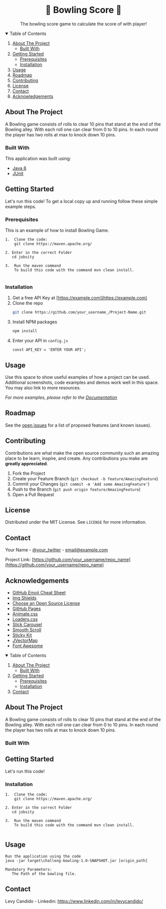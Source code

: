 
<!-- PROJECT LOGO -->

<br />
<p align="center">

  <h1 align="center">🎳 Bowling Score 🎳</h3>

  <p align="center">
    The bowling score game to calculate the score of with player!
    <br />
   </p>
</p>



<!-- TABLE OF CONTENTS -->
<details open="open">
  <summary>Table of Contents</summary>
  <ol>
    <li>
      <a href="#about-the-project">About The Project</a>
      <ul>
        <li><a href="#built-with">Built With</a></li>
      </ul>
    </li>
    <li>
      <a href="#getting-started">Getting Started</a>
      <ul>
        <li><a href="#prerequisites">Prerequisites</a></li>
        <li><a href="#installation">Installation</a></li>
      </ul>
    </li>
    <li><a href="#usage">Usage</a></li>
    <li><a href="#roadmap">Roadmap</a></li>
    <li><a href="#contributing">Contributing</a></li>
    <li><a href="#license">License</a></li>
    <li><a href="#contact">Contact</a></li>
    <li><a href="#acknowledgements">Acknowledgements</a></li>
  </ol>
</details>



<!-- ABOUT THE PROJECT -->
## About The Project

A Bowling game consists of rolls to clear 10 pins that stand at the end of the Bowling alley. With each roll one can clear from 0 to 10 pins. In each round the player has two rolls at max to knock down 10 pins.

### Built With

This application was built using:

* [Java 8](https://www.oracle.com/br/java/)
* [JUnit](https://junit.org/junit5)


<!-- GETTING STARTED -->
## Getting Started

Let's run this code! To get a local copy up and running follow these simple example steps.

### Prerequisites

This is an example of how to install Bowling Game.
```
1.  Clone the code:
    git clone https://maven.apache.org/
    
2. Enter in the correct Folder
   cd jobsity
   
3.  Run the maven command
    To build this code with the command mvn clean install.
  
```

### Installation

1. Get a free API Key at [https://example.com](https://example.com)
2. Clone the repo
   ```sh
   git clone https://github.com/your_username_/Project-Name.git
   ```
3. Install NPM packages
   ```sh
   npm install
   ```
4. Enter your API in `config.js`
   ```JS
   const API_KEY = 'ENTER YOUR API';
   ```



<!-- USAGE EXAMPLES -->
## Usage

Use this space to show useful examples of how a project can be used. Additional screenshots, code examples and demos work well in this space. You may also link to more resources.

_For more examples, please refer to the [Documentation](https://example.com)_



<!-- ROADMAP -->
## Roadmap

See the [open issues](https://github.com/othneildrew/Best-README-Template/issues) for a list of proposed features (and known issues).



<!-- CONTRIBUTING -->
## Contributing

Contributions are what make the open source community such an amazing place to be learn, inspire, and create. Any contributions you make are **greatly appreciated**.

1. Fork the Project
2. Create your Feature Branch (`git checkout -b feature/AmazingFeature`)
3. Commit your Changes (`git commit -m 'Add some AmazingFeature'`)
4. Push to the Branch (`git push origin feature/AmazingFeature`)
5. Open a Pull Request



<!-- LICENSE -->
## License

Distributed under the MIT License. See `LICENSE` for more information.



<!-- CONTACT -->
## Contact

Your Name - [@your_twitter](https://twitter.com/your_username) - email@example.com

Project Link: [https://github.com/your_username/repo_name](https://github.com/your_username/repo_name)



<!-- ACKNOWLEDGEMENTS -->
## Acknowledgements
* [GitHub Emoji Cheat Sheet](https://www.webpagefx.com/tools/emoji-cheat-sheet)
* [Img Shields](https://shields.io)
* [Choose an Open Source License](https://choosealicense.com)
* [GitHub Pages](https://pages.github.com)
* [Animate.css](https://daneden.github.io/animate.css)
* [Loaders.css](https://connoratherton.com/loaders)
* [Slick Carousel](https://kenwheeler.github.io/slick)
* [Smooth Scroll](https://github.com/cferdinandi/smooth-scroll)
* [Sticky Kit](http://leafo.net/sticky-kit)
* [JVectorMap](http://jvectormap.com)
* [Font Awesome](https://fontawesome.com)







<details open="open">
  <summary>Table of Contents</summary>
  <ol>
    <li>
      <a href="#about-the-project">About The Project</a>
      <ul>
        <li><a href="#built-with">Built With</a></li>
      </ul>
    </li>
    <li>
      <a href="#getting-started">Getting Started</a>
      <ul>
        <li><a href="#prerequisites">Prerequisites</a></li>
        <li><a href="#installation">Installation</a></li>
      </ul>
    </li>
    <li><a href="#contact">Contact</a></li>
  </ol>
</details>


<!-- ABOUT THE PROJECT -->
## About The Project

A Bowling game consists of rolls to clear 10 pins that stand at the end of the Bowling alley. With each roll one can clear from 0 to 10 pins. In each round the player has two rolls at max to knock down 10 pins.

### Built With


<!-- GETTING STARTED -->
## Getting Started

Let's run this code!

### Installation
```
1.  Clone the code:
    git clone https://maven.apache.org/
    
2. Enter in the correct Folder
   cd jobsity
   
3.  Run the maven command
    To build this code with the command mvn clean install.
  
```

<!-- USAGE EXAMPLES -->
## Usage
```
Run the application using the code
java -jar target\challeng-bowling-1.0-SNAPSHOT.jar [origin_path]

Mandatory Parameters:
   The Path of the bowling file.
```
<!-- CONTACT -->
## Contact

Levy Candido - Linkedin: https://www.linkedin.com/in/levycandido/

